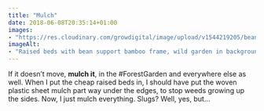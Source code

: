 ```yaml
---
title: "Mulch"
date: 2018-06-08T20:35:14+01:00
images: 
- "https://res.cloudinary.com/growdigital/image/upload/v1544219205/bean-support-42480846351.jpg"
imageAlt: 
- "Raised beds with bean support bamboo frame, wild garden in background"
---
```


If it doesn’t move, **mulch it**, in the #ForestGarden and everywhere else as well. When I put the cheap raised beds in, I should have put the woven plastic sheet mulch part way under the edges, to stop weeds growing up the sides. Now, I just mulch everything. Slugs? Well, yes, but…
